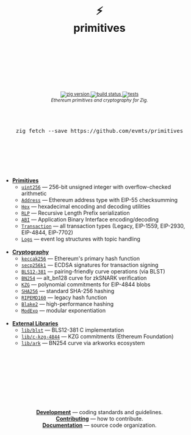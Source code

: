 <div align="center">
  <h1>
    <br/>
    <br/>
    ⚡
    <br />
    primitives
    <br />
    <br />
    <br />
    <br />
  </h1>
  <sup>
    <br />
    <br />
    <a href="https://github.com/evmts/primitives">
       <img src="https://img.shields.io/badge/zig-0.15.1+-orange.svg" alt="zig version" />
    </a>
    <a href="https://github.com/evmts/primitives/actions">
      <img src="https://img.shields.io/badge/build-passing-brightgreen.svg" alt="build status" />
    </a>
    <a href="https://github.com/evmts/primitives">
      <img src="https://img.shields.io/badge/tests-passing-brightgreen.svg" alt="tests" />
    </a>
    <br />
    <em>Ethereum primitives and cryptography for Zig.</em>
  </sup>
  <br />
  <br />
  <br />
  <br />
  <pre>zig fetch --save https://github.com/evmts/primitives</pre>
  <br />
  <br />
  <br />
  <br />
  <br />
</div>

- [**Primitives**](#primitives)
  - [`uint256`](./src/primitives/uint256.zig) &mdash; 256-bit unsigned integer with overflow-checked arithmetic
  - [`Address`](./src/primitives/address.zig) &mdash; Ethereum address type with EIP-55 checksumming
  - [`Hex`](./src/primitives/hex.zig) &mdash; hexadecimal encoding and decoding utilities
  - [`RLP`](./src/primitives/rlp.zig) &mdash; Recursive Length Prefix serialization
  - [`ABI`](./src/primitives/abi.zig) &mdash; Application Binary Interface encoding/decoding
  - [`Transaction`](./src/primitives/transaction.zig) &mdash; all transaction types (Legacy, EIP-1559, EIP-2930, EIP-4844, EIP-7702)
  - [`Logs`](./src/primitives/logs.zig) &mdash; event log structures with topic handling
    <br/>
    <br/>
- [**Cryptography**](#cryptography)
  - [`keccak256`](./src/crypto/hash.zig) &mdash; Ethereum's primary hash function
  - [`secp256k1`](./src/crypto/secp256k1.zig) &mdash; ECDSA signatures for transaction signing
  - [`BLS12-381`](./src/crypto/crypto.zig) &mdash; pairing-friendly curve operations (via BLST)
  - [`BN254`](./src/crypto/bn254.zig) &mdash; alt_bn128 curve for zkSNARK verification
  - [`KZG`](./src/crypto/root.zig) &mdash; polynomial commitments for EIP-4844 blobs
  - [`SHA256`](./src/crypto/hash_algorithms.zig) &mdash; standard SHA-256 hashing
  - [`RIPEMD160`](./src/crypto/hash_algorithms.zig) &mdash; legacy hash function
  - [`Blake2`](./src/crypto/blake2.zig) &mdash; high-performance hashing
  - [`ModExp`](./src/crypto/modexp.zig) &mdash; modular exponentiation
    <br/>
    <br/>
- [**External Libraries**](#external-libraries)
  - [`lib/blst`](./lib/blst.zig) &mdash; BLS12-381 C implementation
  - [`lib/c-kzg-4844`](./lib/c-kzg.zig) &mdash; KZG commitments (Ethereum Foundation)
  - [`lib/ark`](./lib/ark/) &mdash; BN254 curve via arkworks ecosystem
    <br/>
    <br/>

<br />
<br />
<br />
<br />
<br />
<br />
<br />

<p align="center">
  <a href="./CLAUDE.md"><strong>Development</strong></a> &mdash; coding standards and guidelines.
  <br />
  <a href="./CONTRIBUTING.md"><strong>Contributing</strong></a> &mdash; how to contribute.
  <br />
  <a href="./src/README.md"><strong>Documentation</strong></a> &mdash; source code organization.
</p>

<br />
<br />
<br />
<br />
<br />

